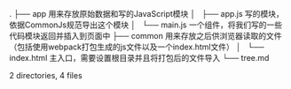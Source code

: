 .
├── app             用来存放原始数据和写的JavaScript模块
│   ├── app.js      写的模块，依据CommonJs规范导出这个模块
│   └── main.js     一个组件，将我们写的一些代码模块返回并插入到页面中
├── common          用来存放之后供浏览器读取的文件（包括使用webpack打包生成的js文件以及一个index.html文件）
│   └── index.html  主入口，需要设置根目录并且将打包后的文件导入
└── tree.md

2 directories, 4 files
